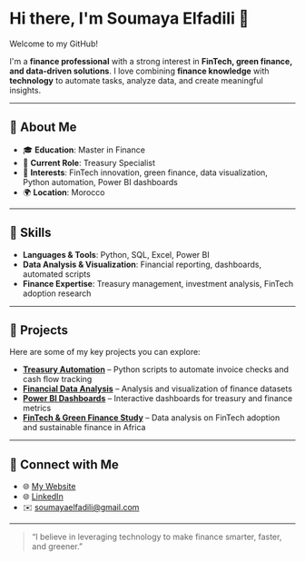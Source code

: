 # Hi there, I'm Soumaya Elfadili 👋

Welcome to my GitHub!  

I'm a **finance professional** with a strong interest in **FinTech, green finance, and data-driven solutions**. I love combining **finance knowledge** with **technology** to automate tasks, analyze data, and create meaningful insights.  

---

## 🔹 About Me

- 🎓 **Education**: Master in Finance  
- 💼 **Current Role**: Treasury Specialist  
- 🧠 **Interests**: FinTech innovation, green finance, data visualization, Python automation, Power BI dashboards  
- 🌍 **Location**: Morocco  

---

## 🔹 Skills

- **Languages & Tools**: Python, SQL, Excel, Power BI
- **Data Analysis & Visualization**: Financial reporting, dashboards, automated scripts  
- **Finance Expertise**: Treasury management, investment analysis, FinTech adoption research  

---

## 🔹 Projects

Here are some of my key projects you can explore:

- **[Treasury Automation](https://github.com/Soomaya/treasury-automation)** – Python scripts to automate invoice checks and cash flow tracking  
- **[Financial Data Analysis](https://github.com/Soomaya/financial-data-analysis)** – Analysis and visualization of finance datasets  
- **[Power BI Dashboards](https://github.com/Soomaya/cash-movement-dashboard)** – Interactive dashboards for treasury and finance metrics  
- **[FinTech & Green Finance Study](https://github.com/Soomaya/fintech-green-finance)** – Data analysis on FinTech adoption and sustainable finance in Africa  

---

## 🔹 Connect with Me

- 🌐 [My Website](https://yourwebsite.com)
- 🌐 [LinkedIn](https://www.linkedin.com/in/soumaya-elfadili/)
- ✉️ soumayaelfadili@gmail.com

---

> “I believe in leveraging technology to make finance smarter, faster, and greener.”  
